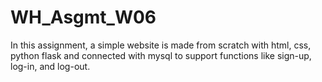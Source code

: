 # WH_Asgmt_W06
In this assignment, a simple website is made from scratch with html, css, python flask and connected with mysql to support functions like sign-up, log-in, and log-out.

